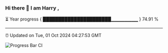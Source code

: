 ### Hi there 👋 I am Harry , 

⏳ Year progress { ██████████████████████▁▁▁▁▁▁▁▁ } 74.91 %

---

⏰ Updated on Tue, 01 Oct 2024 04:27:53 GMT

![Progress Bar CI](https://github.com/duykhang68/duykhang68/workflows/Progress%20Bar%20CI/badge.svg)
